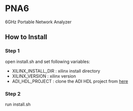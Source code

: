 # PNA6

6GHz Portable Network Analyzer

## How to Install

### Step 1

open install.sh and set following variables:
- XILINX_INSTALL_DIR : xilinx install directory
- XILINX_VERSION : xilinx version
- ADI_HDL_PROJECT : clone the ADI HDL project from [here](https://github.com/analogdevicesinc/hdl.git)

### Step 2

run install.sh
